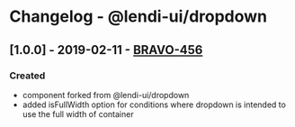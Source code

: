 # Changelog - @lendi-ui/dropdown

## [1.0.0] - 2019-02-11 - [BRAVO-456](https://creditandfinance.atlassian.net/browse/BRAVO-456)
### Created
- component forked from @lendi-ui/dropdown
- added isFullWidth option for conditions where dropdown is intended to use the full width of container
